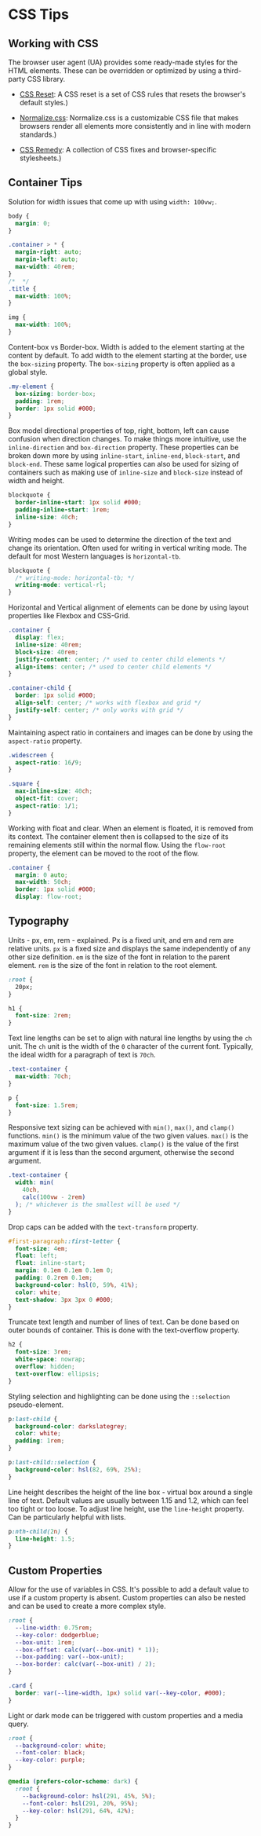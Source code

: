 # CSS Tips

## Working with CSS

The browser user agent (UA) provides some ready-made styles for the HTML elements. These can be overridden or optimized by using a third-party CSS library.

- [CSS Reset](https://meyerweb.com/eric/tools/css/reset/): A CSS reset is a set of CSS rules that resets the browser's default styles.)

- [Normalize.css](https://necolas.github.io/normalize.css/): Normalize.css is a customizable CSS file that makes browsers render all elements more consistently and in line with modern standards.)

- [CSS Remedy](https://github.com/jensimmons/cssremedy): A collection of CSS fixes and browser-specific stylesheets.)

## Container Tips

Solution for width issues that come up with using `width: 100vw;`.

```css
body {
  margin: 0;
}

.container > * {
  margin-right: auto;
  margin-left: auto;
  max-width: 40rem;
}
/*  */
.title {
  max-width: 100%;
}

img {
  max-width: 100%;
}
```

Content-box vs Border-box. Width is added to the element starting at the content by default. To add width to the element starting at the border, use the `box-sizing` property. The `box-sizing` property is often applied as a global style.

```css
.my-element {
  box-sizing: border-box;
  padding: 1rem;
  border: 1px solid #000;
}
```

Box model directional properties of top, right, bottom, left can cause confusion when direction changes. To make things more intuitive, use the `inline-direction` and `box-direction` property. These properties can be broken down more by using `inline-start`, `inline-end`, `block-start`, and `block-end`. These same logical properties can also be used for sizing of containers such as making use of `inline-size` and `block-size` instead of width and height.

```css
blockquote {
  border-inline-start: 1px solid #000;
  padding-inline-start: 1rem;
  inline-size: 40ch;
}
```

Writing modes can be used to determine the direction of the text and change its orientation. Often used for writing in vertical writing mode. The default for most Western languages is `horizontal-tb`.

```css
blockquote {
  /* writing-mode: horizontal-tb; */
  writing-mode: vertical-rl;
}
```

Horizontal and Vertical alignment of elements can be done by using layout properties like Flexbox and CSS-Grid.

```css
.container {
  display: flex;
  inline-size: 40rem;
  block-size: 40rem;
  justify-content: center; /* used to center child elements */
  align-items: center; /* used to center child elements */
}

.container-child {
  border: 1px solid #000;
  align-self: center; /* works with flexbox and grid */
  justify-self: center; /* only works with grid */
}
```

Maintaining aspect ratio in containers and images can be done by using the `aspect-ratio` property.

```css
.widescreen {
  aspect-ratio: 16/9;
}

.square {
  max-inline-size: 40ch;
  object-fit: cover;
  aspect-ratio: 1/1;
}
```

Working with float and clear. When an element is floated, it is removed from its context. The container element then is collapsed to the size of its remaining elements still within the normal flow. Using the `flow-root` property, the element can be moved to the root of the flow.

```css
.container {
  margin: 0 auto;
  max-width: 50ch;
  border: 1px solid #000;
  display: flow-root;
```

## Typography

Units - px, em, rem - explained. Px is a fixed unit, and em and rem are relative units. `px` is a fixed size and displays the same independently of any other size definition. `em` is the size of the font in relation to the parent element. `rem` is the size of the font in relation to the root element.

```css
:root {
  20px;
}

h1 {
  font-size: 2rem;
}
```

Text line lengths can be set to align with natural line lengths by using the `ch` unit. The `ch` unit is the width of the `0` character of the current font. Typically, the ideal width for a paragraph of text is `70ch`.

```css
.text-container {
  max-width: 70ch;
}

p {
  font-size: 1.5rem;
}
```

Responsive text sizing can be achieved with `min()`, `max()`, and `clamp()` functions. `min()` is the minimum value of the two given values. `max()` is the maximum value of the two given values. `clamp()` is the value of the first argument if it is less than the second argument, otherwise the second argument.

```css
.text-container {
  width: min(
    40ch,
    calc(100vw - 2rem)
  ); /* whichever is the smallest will be used */
}
```

Drop caps can be added with the `text-transform` property.

```css
#first-paragraph::first-letter {
  font-size: 4em;
  float: left;
  float: inline-start;
  margin: 0.1em 0.1em 0.1em 0;
  padding: 0.2rem 0.1em;
  background-color: hsl(0, 59%, 41%);
  color: white;
  text-shadow: 3px 3px 0 #000;
}
```

Truncate text length and number of lines of text. Can be done based on outer bounds of container. This is done with the text-overflow property.

```css
h2 {
  font-size: 3rem;
  white-space: nowrap;
  overflow: hidden;
  text-overflow: ellipsis;
}
```

Styling selection and highlighting can be done using the `::selection` pseudo-element.

```css
p:last-child {
  background-color: darkslategrey;
  color: white;
  padding: 1rem;
}

p:last-child::selection {
  background-color: hsl(82, 69%, 25%);
}
```

Line height describes the height of the line box - virtual box around a single line of text. Default values are usually between 1.15 and 1.2, which can feel too tight or too loose. To adjust line height, use the `line-height` property. Can be particularly helpful with lists.

```css
p:nth-child(2n) {
  line-height: 1.5;
}
```

## Custom Properties

Allow for the use of variables in CSS. It's possible to add a default value to use if a custom property is absent. Custom properties can also be nested and can be used to create a more complex style.

```css
:root {
  --line-width: 0.75rem;
  --key-color: dodgerblue;
  --box-unit: 1rem;
  --box-offset: calc(var(--box-unit) * 1));
  --box-padding: var(--box-unit);
  --box-border: calc(var(--box-unit) / 2);
}

.card {
  border: var(--line-width, 1px) solid var(--key-color, #000);
}
```

Light or dark mode can be triggered with custom properties and a media query.

```css
:root {
  --background-color: white;
  --font-color: black;
  --key-color: purple;
}

@media (prefers-color-scheme: dark) {
  :root {
    --background-color: hsl(291, 45%, 5%);
    --font-color: hsl(291, 20%, 95%);
    --key-color: hsl(291, 64%, 42%);
  }
}
```
